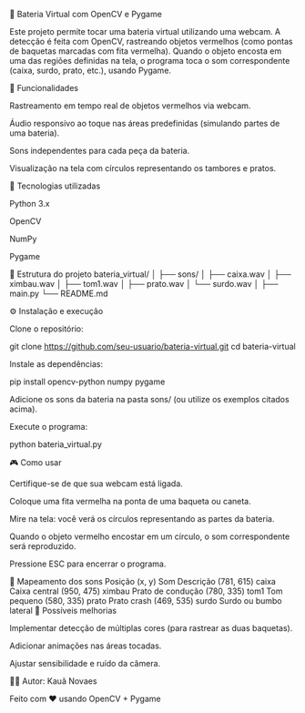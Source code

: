 🥁 Bateria Virtual com OpenCV e Pygame

Este projeto permite tocar uma bateria virtual utilizando uma webcam.
A detecção é feita com OpenCV, rastreando objetos vermelhos (como pontas de baquetas marcadas com fita vermelha).
Quando o objeto encosta em uma das regiões definidas na tela, o programa toca o som correspondente (caixa, surdo, prato, etc.), usando Pygame.

🎯 Funcionalidades

Rastreamento em tempo real de objetos vermelhos via webcam.

Áudio responsivo ao toque nas áreas predefinidas (simulando partes de uma bateria).

Sons independentes para cada peça da bateria.

Visualização na tela com círculos representando os tambores e pratos.

🧠 Tecnologias utilizadas

Python 3.x

OpenCV

NumPy

Pygame

📂 Estrutura do projeto
bateria_virtual/
│
├── sons/
│   ├── caixa.wav
│   ├── ximbau.wav
│   ├── tom1.wav
│   ├── prato.wav
│   └── surdo.wav
│
├── main.py
└── README.md

⚙️ Instalação e execução

Clone o repositório:

git clone https://github.com/seu-usuario/bateria-virtual.git
cd bateria-virtual


Instale as dependências:

pip install opencv-python numpy pygame


Adicione os sons da bateria na pasta sons/ (ou utilize os exemplos citados acima).

Execute o programa:

python bateria_virtual.py

🎮 Como usar

Certifique-se de que sua webcam está ligada.

Coloque uma fita vermelha na ponta de uma baqueta ou caneta.

Mire na tela: você verá os círculos representando as partes da bateria.

Quando o objeto vermelho encostar em um círculo, o som correspondente será reproduzido.

Pressione ESC para encerrar o programa.

🥁 Mapeamento dos sons
Posição (x, y)	Som	Descrição
(781, 615)	caixa	Caixa central
(950, 475)	ximbau	Prato de condução
(780, 335)	tom1	Tom pequeno
(580, 335)	prato	Prato crash
(469, 535)	surdo	Surdo ou bumbo lateral
🚀 Possíveis melhorias

Implementar detecção de múltiplas cores (para rastrear as duas baquetas).

Adicionar animações nas áreas tocadas.

Ajustar sensibilidade e ruído da câmera.

🧑‍💻 Autor: Kauã Novaes

Feito com ❤️ usando OpenCV + Pygame
